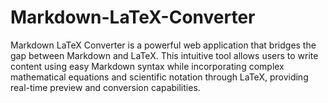 # Markdown-LaTeX-Converter
Markdown LaTeX Converter is a powerful web application that bridges the gap between Markdown and LaTeX. This intuitive tool allows users to write content using easy Markdown syntax while incorporating complex mathematical equations and scientific notation through LaTeX, providing real-time preview and conversion capabilities.
